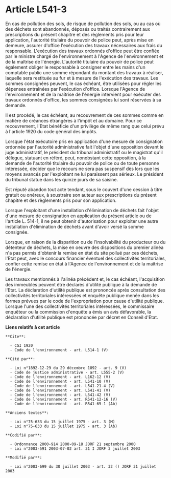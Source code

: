 # Article L541-3

En cas de pollution des sols, de risque de pollution des sols, ou au cas où des déchets sont abandonnés, déposés ou traités
contrairement aux prescriptions du présent chapitre et des règlements pris pour leur application, l'autorité titulaire du
pouvoir de police peut, après mise en demeure, assurer d'office l'exécution des travaux nécessaires aux frais du responsable.
L'exécution des travaux ordonnés d'office peut être confiée par le ministre chargé de l'environnement à l'Agence de
l'environnement et de la maîtrise de l'énergie. L'autorité titulaire du pouvoir de police peut également obliger le
responsable à consigner entre les mains d'un comptable public une somme répondant du montant des travaux à réaliser, laquelle
sera restituée au fur et à mesure de l'exécution des travaux. Les sommes consignées peuvent, le cas échéant, être utilisées
pour régler les dépenses entraînées par l'exécution d'office. Lorsque l'Agence de l'environnement et de la maîtrise de
l'énergie intervient pour exécuter des travaux ordonnés d'office, les sommes consignées lui sont réservées à sa demande.

Il est procédé, le cas échéant, au recouvrement de ces sommes comme en matière de créances étrangères à l'impôt et au
domaine. Pour ce recouvrement, l'Etat bénéficie d'un privilège de même rang que celui prévu à l'article 1920 du code général
des impôts.

Lorsque l'état exécutoire pris en application d'une mesure de consignation ordonnée par l'autorité administrative fait
l'objet d'une opposition devant le juge administratif, le président du tribunal administratif ou le magistrat qu'il délègue,
statuant en référé, peut, nonobstant cette opposition, à la demande de l'autorité titulaire du pouvoir de police ou de toute
personne intéressée, décider que le recours ne sera pas suspensif dès lors que les moyens avancés par l'exploitant ne lui
paraissent pas sérieux. Le président du tribunal statue dans les quinze jours de sa saisine.

Est réputé abandon tout acte tendant, sous le couvert d'une cession à titre gratuit ou onéreux, à soustraire son auteur aux
prescriptions du présent chapitre et des règlements pris pour son application.

Lorsque l'exploitant d'une installation d'élimination de déchets fait l'objet d'une mesure de consignation en application du
présent article ou de l'article L. 514-1, il ne peut obtenir d'autorisation pour exploiter une autre installation
d'élimination de déchets avant d'avoir versé la somme consignée.

Lorsque, en raison de la disparition ou de l'insolvabilité du producteur ou du détenteur de déchets, la mise en oeuvre des
dispositions du premier alinéa n'a pas permis d'obtenir la remise en état du site pollué par ces déchets, l'Etat peut, avec
le concours financier éventuel des collectivités territoriales, confier cette remise en état à l'Agence de l'environnement et
de la maîtrise de l'énergie.

Les travaux mentionnés à l'alinéa précédent et, le cas échéant, l'acquisition des immeubles peuvent être déclarés d'utilité
publique à la demande de l'Etat. La déclaration d'utilité publique est prononcée après consultation des collectivités
territoriales intéressées et enquête publique menée dans les formes prévues par le code de l'expropriation pour cause
d'utilité publique. Lorsque l'une des collectivités territoriales intéressées, le commissaire enquêteur ou la commission
d'enquête a émis un avis défavorable, la déclaration d'utilité publique est prononcée par décret en Conseil d'Etat.

**Liens relatifs à cet article**

	**Cite**:

	  - CGI 1920
	  - Code de l'environnement - art. L514-1 (V)

	**Cité par**:

	  - Loi n°1892-12-29 du 29 décembre 1892 - art. 9 (V)
	  - Code de justice administrative - art. L555-2 (V)
	  - Code de l'environnement - art. L162-12 (V)
	  - Code de l'environnement - art. L541-10 (V)
	  - Code de l'environnement - art. L541-21-4 (V)
	  - Code de l'environnement - art. L541-41 (V)
	  - Code de l'environnement - art. L541-42 (V)
	  - Code de l'environnement - art. R541-12-16 (V)
	  - Code de l'environnement - art. R541-65-1 (Ab)

	**Anciens textes**:

	  - Loi n°75-633 du 15 juillet 1975 - art. 3 (M)
	  - Loi n°75-633 du 15 juillet 1975 - art. 3 (Ab)

	**Codifié par**:

	  - Ordonnance 2000-914 2000-09-18 JORF 21 septembre 2000
	  - Loi n°2003-591 2003-07-02 art. 31 I JORF 3 juillet 2003

	**Modifié par**:

	  - Loi n°2003-699 du 30 juillet 2003 - art. 32 () JORF 31 juillet 2003
